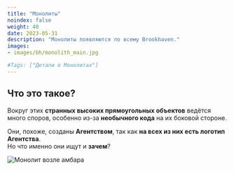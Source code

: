 ```yaml
---
title: "Монолиты"
noindex: false
weight: 40
date: 2023-05-31
description: "Монолиты появляются по всему Brookhaven."
images: 
- images/bh/monolith_main.jpg

#Tags: ["Детали о Монолитах"]
---
```


## Что это такое?  

Вокруг этих **странных высоких прямоугольных объектов** ведётся много споров, особенно из-за **необычного кода** на их боковой стороне.  

Они, похоже, созданы **Агентством**, так как **на всех из них есть логотип Агентства**.  
Но что именно они ищут и **зачем**?

![Монолит возле амбара](/images/bh/monolith_main.jpg)
